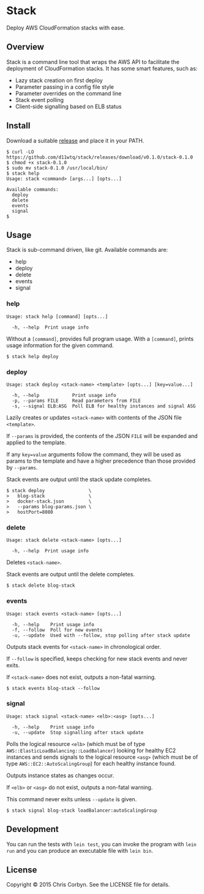 # Stack

Deploy AWS CloudFormation stacks with ease.

## Overview

Stack is a command line tool that wraps the AWS API to facilitate the
deployment of CloudFormation stacks. It has some smart features, such as:

  * Lazy stack creation on first deploy
  * Parameter passing in a config file style
  * Parameter overrides on the command line
  * Stack event polling
  * Client-side signalling based on ELB status

## Install

Download a suitable [release](https://github.com/d11wtq/stack/releases) and
place it in your PATH.

    $ curl -LO https://github.com/d11wtq/stack/releases/download/v0.1.0/stack-0.1.0
    $ chmod +x stack-0.1.0
    $ sudo mv stack-0.1.0 /usr/local/bin/
    $ stack help
    Usage: stack <command> [args...] [opts...]

    Available commands:
      deploy
      delete
      events
      signal
    $

## Usage

Stack is sub-command driven, like git. Available commands are:

  * help
  * deploy
  * delete
  * events
  * signal

### help

    Usage: stack help [command] [opts...]

      -h, --help  Print usage info


Without a `[command]`, provides full program usage. With a `[command]`, prints
usage information for the given command.

    $ stack help deploy

### deploy

    Usage: stack deploy <stack-name> <template> [opts...] [key=value...]

      -h, --help            Print usage info
      -p, --params FILE     Read parameters from FILE
      -s, --signal ELB:ASG  Poll ELB for healthy instances and signal ASG

Lazily creates or updates `<stack-name>` with contents of the JSON file
`<template>`.

If `--params` is provided, the contents of the JSON `FILE` will be expanded and
applied to the template.

If any `key=value` arguments follow the command, they will be used as params to
the template and have a higher precedence than those provided by `--params`.

Stack events are output until the stack update completes.

    $ stack deploy                \
    >   blog-stack                \
    >   docker-stack.json         \
    >   --params blog-params.json \
    >   hostPort=8080

### delete

    Usage: stack delete <stack-name> [opts...]

      -h, --help  Print usage info

Deletes `<stack-name>`.

Stack events are output until the delete completes.

    $ stack delete blog-stack

### events

    Usage: stack events <stack-name> [opts...]

      -h, --help    Print usage info
      -f, --follow  Poll for new events
      -u, --update  Used with --follow, stop polling after stack update

Outputs stack events for `<stack-name>` in chronological order.

If `--follow` is specified, keeps checking for new stack events and never
exits.

If `<stack-name>` does not exist, outputs a non-fatal warning.

    $ stack events blog-stack --follow

### signal

    Usage: stack signal <stack-name> <elb>:<asg> [opts...]

      -h, --help    Print usage info
      -u, --update  Stop signalling after stack update

Polls the logical resource `<elb>` (which must be of type
`AWS::ElasticLoadBalancing::LoadBalancer`) looking for healthy EC2 instances
and sends signals to the logical resource `<asg>` (which must be of type
`AWS::EC2::AutoScalingGroup`) for each healthy instance found.

Outputs instance states as changes occur.

If `<elb>` or `<asg>` do not exist, outputs a non-fatal warning.

This command never exits unless `--update` is given.

    $ stack signal blog-stack loadBalancer:autoScalingGroup

## Development

You can run the tests with `lein test`, you can invoke the program with
`lein run` and you can produce an executable file with `lein bin`.

## License

Copyright © 2015 Chris Corbyn. See the LICENSE file for details.

